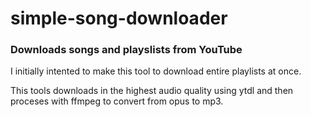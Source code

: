 # simple-song-downloader

### Downloads songs and playslists from YouTube

I initially intented to make this tool to download entire playlists at once.

This tools downloads in the highest audio quality using ytdl and then proceses with ffmpeg to convert from opus to mp3.

